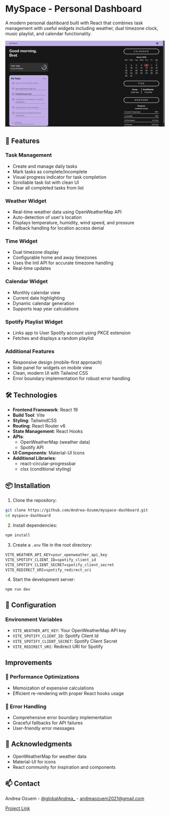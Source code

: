 # MySpace - Personal Dashboard

A modern personal dashboard built with React that combines task management with useful widgets including weather, dual timezone clock, music playlist, and calendar functionality.

![MySpace Dashboard](/screenshot.png) <!-- You should add a screenshot of your app here -->

## 🌟 Features

### Task Management

- Create and manage daily tasks
- Mark tasks as complete/incomplete
- Visual progress indicator for task completion
- Scrollable task list with clean UI
- Clear all completed tasks from list

### Weather Widget

- Real-time weather data using OpenWeatherMap API
- Auto-detection of user's location
- Displays temperature, humidity, wind speed, and pressure
- Fallback handling for location access denial

### Time Widget

- Dual timezone display
- Configurable home and away timezones
- Uses the Intl API for accurate timezone handling
- Real-time updates

### Calendar Widget

- Monthly calendar view
- Current date highlighting
- Dynamic calendar generation
- Supports leap year calculations

### Spotify Playlist Widget

- Links app to User Spotify account using PKCE extension
- Fetches and displays a random playlist

### Additional Features

- Responsive design (mobile-first approach)
- Side panel for widgets on mobile view
- Clean, modern UI with Tailwind CSS
- Error boundary implementation for robust error handling

## 🛠 Technologies

- **Frontend Framework**: React 19
- **Build Tool**: Vite
- **Styling**: TailwindCSS
- **Routing**: React Router v6
- **State Management**: React Hooks
- **APIs**:
  - OpenWeatherMap (weather data)
  - Spotify API
- **UI Components**: Material-UI Icons
- **Additional Libraries**:
  - react-circular-progressbar
  - clsx (conditional styling)

## 📦 Installation

1. Clone the repository:

```bash
git clone https://github.com/Andrea-Ozuem/myspace-dashboard.git
cd myspace-dashboard
```

2. Install dependencies:

```bash
npm install
```

3. Create a `.env` file in the root directory:

```env
VITE_WEATHER_API_KEY=your_openweather_api_key
VITE_SPOTIFY_CLIENT_ID=spotify_client_id
VITE_SPOTIFY_CLIENT_SECRET=spotify_client_secret
VITE_REDIRECT_URI=spotify_redirect_uri
```

4. Start the development server:

```bash
npm run dev
```

## 🔧 Configuration

### Environment Variables

- `VITE_WEATHER_API_KEY`: Your OpenWeatherMap API key
- `VITE_SPOTIFY_CLIENT_ID`: Spotify Client Id
- `VITE_SPOTIFY_CLIENT_SECRET`: Spotify Client Secret
- `VITE_REDIRECT_URI`: Redirect URI for Spotify

## Improvements

### 🚀 Performance Optimizations

- Memoization of expensive calculations
- Efficient re-rendering with proper React hooks usage

### 🐛 Error Handling

- Comprehensive error boundary implementation
- Graceful fallbacks for API failures
- User-friendly error messages

## 🙏 Acknowledgments

- OpenWeatherMap for weather data
- Material-UI for icons
- React community for inspiration and components

## 📫 Contact

Andrea Ozuem - [@globalAndrea_](https://twitter.com/globalAndrea_) - andreaozuem2021@gmail.com

[Project Link](https://my-space-refactored.netlify.app/)
